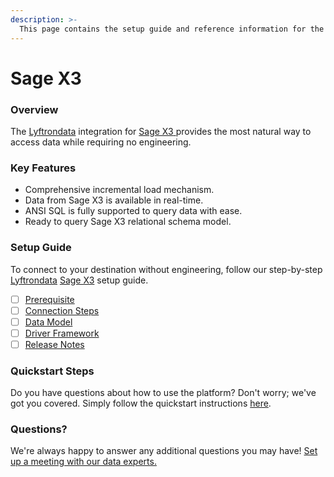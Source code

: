 ```yaml
---
description: >-
  This page contains the setup guide and reference information for the Sage X3 source connector.
---
```


# Sage X3

### Overview

The [Lyftrondata](https://www.lyftrondata.com/) integration for [Sage X3](https://www.lyftrondata.com/integration/sage-x3/)[ ](https://www.lyftrondata.com/integration/sage-x3/)provides the most natural way to access data while requiring no engineering.

### Key Features

* Comprehensive incremental load mechanism.
* Data from Sage X3 is available in real-time.&#x20;
* ANSI SQL is fully supported to query data with ease.
* Ready to query Sage X3 relational schema model.

### Setup Guide

To connect to your destination without engineering, follow our step-by-step [Lyftrondata](https://www.lyftrondata.com/)  [Sage X3](https://www.lyftrondata.com/integration/sage-x3/) setup guide.

* [ ] [Prerequisite](../../finance-analytics/sage-x3/prerequisite.md)
* [ ] [Connection Steps](../../finance-analytics/sage-x3/connection-steps.md)
* [ ] [Data Model](../../finance-analytics/sage-x3/data-model/)
* [ ] [Driver Framework](../../finance-analytics/sage-x3/driver-framework/)
* [ ] [Release Notes](../../finance-analytics/sage-x3/release-notes.md)

### Quickstart Steps

Do you have questions about how to use the platform? Don't worry; we've got you covered. Simply follow the quickstart instructions [here](../../../quickstart-steps.md).

### Questions? <a href="#questions" id="questions"></a>

We're always happy to answer any additional questions you may have! [Set up a meeting with our data experts.](https://www.lyftrondata.com/book-a-meeting/)

